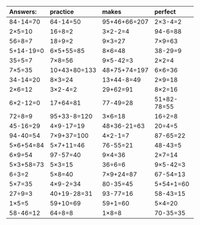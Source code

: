 | Answers: | practice | makes | perfect | ! |
| :--- | :--- | :--- | :--- | :--- |
| 84-14=70 | 64-14=50 | 95+46+66=207 | 2×3-4=2 | 9×6=54 | 
| 2×5=10 | 16÷8=2 | 3×2-2=4 | 94-6=88 | 16+31-19=28 | 
| 56÷8=7 | 18÷9=2 | 9×3=27 | 7×9=63 | 90-41=49 | 
| 5+14-19=0 | 6×5+55=85 | 8×6=48 | 38-29=9 | 51+7=58 | 
| 35÷5=7 | 7×8=56 | 9×5-42=3 | 2×2=4 | 55+34+81=170 | 
| 7×5=35 | 10+43+80=133 | 48+75+74=197 | 6×6=36 | 99-80=19 | 
| 34-14=20 | 8×3=24 | 13+44-8=49 | 2×9=18 | 5×3-1=14 | 
| 2×6=12 | 3×2-4=2 | 29+62=91 | 8×2=16 | 63÷7=9 | 
| 6×2-12=0 | 17+64=81 | 77-49=28 | 51+82-78=55 | 6×2=12 | 
| 72÷8=9 | 95+33-8=120 | 3×6=18 | 16÷2=8 | 44+83+72=199 | 
| 45-16=29 | 4×9-17=19 | 48+36-21=63 | 20÷4=5 | 24÷8=3 | 
| 94-40=54 | 7×9+37=100 | 4×2-1=7 | 87-65=22 | 4×5-14=6 | 
| 5×6+54=84 | 5×7+11=46 | 76-55=21 | 48-43=5 | 7×4+92=120 | 
| 6×9=54 | 97-57=40 | 9×4=36 | 2×7=14 | 6+58-24=40 | 
| 5×3+58=73 | 5×3=15 | 36÷6=6 | 9×5-42=3 | 27÷3=9 | 
| 6÷3=2 | 5×8=40 | 7×9+24=87 | 67-54=13 | 9×9=81 | 
| 5×7=35 | 4×9-2=34 | 80-35=45 | 5+54+1=60 | 24÷6=4 | 
| 27÷9=3 | 40+19-28=31 | 93-77=16 | 58-43=15 | 35÷7=5 | 
| 1×5=5 | 59+10=69 | 59+1=60 | 5×4=20 | 45+87+5=137 | 
| 58-46=12 | 64÷8=8 | 1×8=8 | 70-35=35 | 5+90=95 | 
